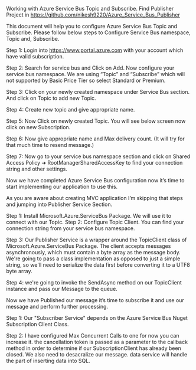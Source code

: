 ﻿Working with Azure Service Bus Topic and Subscribe.
 Find Publisher Project in https://github.com/nikesh9220/Azure_Service_Bus_Publisher

This document will help you to configure Azure Service Bus Topic and Subscribe. Please
follow below steps to Configure Service Bus namespace, Topic and, Subscribe.

Step 1: Login into https://www.portal.azure.com with your account which have valid
subscription.

Step 2: Search for service bus and Click on Add. Now configure your service bus namespace.
We are using “Topic” and “Subscribe” which will not supported by Basic Price Tier so select
Standard or Premium.

Step 3: Click on your newly created namespace under Service Bus section. And click on Topic
to add new Topic.

Step 4: Create new topic and give appropriate name.

Step 5: Now Click on newly created Topic. You will see below screen now click on new
Subscription.

Step 6: Now give appropriate name and Max delivery count. (It will try for that much time to
resend message.)

Step 7: Now go to your service bus namespace section and click on Shared Access Policy ➔
RootManagerSharedAccessKey to find your connection string and other settings.

Now we have completed Azure Service Bus configuration now it’s time to start
implementing our application to use this.

As you are aware about creating MVC application I’m skipping that steps and jumping into
Publisher Service Section.

Step 1: Install Microsoft.Azure.ServiceBus Package. We will use it to connect with our Topic.
Step 2: Configure Topic Client. You can find your connection string from your service bus
namespace.

Step 3: Our Publisher Service is a wrapper around the TopicClient class of
Microsoft.Azure.ServiceBus Package. The client accepts messages asynchronously, which
must contain a byte array as the message body. We're going to pass a class implementation
as opposed to just a simple string, so we'll need to serialize the data first before converting
it to a UTF8 byte array.

Step 4: we're going to invoke the SendAsync method on our TopicClient instance and pass
our Message to the queue.

Now we have Published our message it’s time to subscribe it and use our message and
perform further processing.

Step 1: Our "Subscriber Service" depends on the Azure Service Bus Nuget Subscription
Client Class.

Step 2: I have configured Max Concurrent Calls to one for now you can increase it. the
cancellation token is passed as a parameter to the callback method in order to determine if
our SubscriptionClient has already been closed. We also need to desacralize our message. data service will handle the part of inserting data into SQL.

